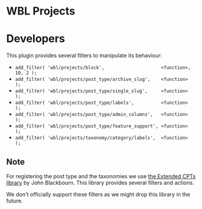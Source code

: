 WBL Projects
===

# Developers

This plugin provides several filters to manipulate its behaviour:

- `add_filter( 'wbl/projects/block',                     <function>, 10, 2 );`
- `add_filter( 'wbl/projects/post_type/archive_slug',    <function>  );`
- `add_filter( 'wbl/projects/post_type/single_slug',     <function>  );`
- `add_filter( 'wbl/projects/post_type/labels',          <function>  );`
- `add_filter( 'wbl/projects/post_type/admin_columns',   <function>  );`
- `add_filter( 'wbl/projects/post_type/feature_support', <function>  );`
- `add_filter( 'wbl/projects/taxonomy/category/labels',  <function>  );`

## Note

For registering the post type and the taxonomies we use [the Extended CPTs library](https://github.com/johnbillion/extended-cpts) by John Blackbourn. This library provides several filters and actions. 

We don't officially support these filters as we might drop this library in the future.




